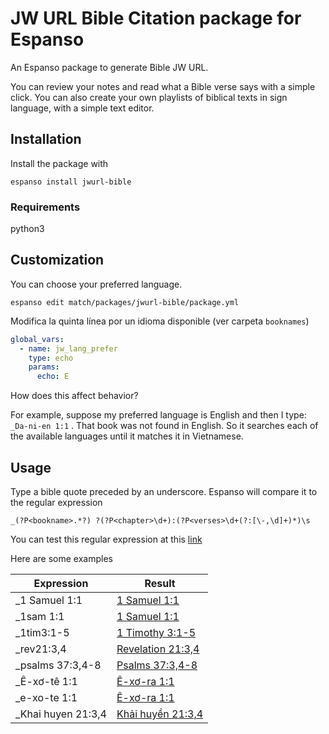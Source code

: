 # JW URL Bible Citation package for Espanso

An Espanso package to generate Bible JW URL.

You can review your notes and read what a Bible verse says with a simple click. You can also create your own playlists of biblical texts in sign language, with a simple text editor.

## Installation

Install the package with

`espanso install jwurl-bible`

### Requirements

python3

## Customization

You can choose your preferred language. 

```espanso edit match/packages/jwurl-bible/package.yml```

Modifica la quinta línea por un idioma disponible (ver carpeta `booknames`)

```yaml
global_vars:
  - name: jw_lang_prefer
    type: echo
    params:
      echo: E
```

How does this affect behavior?

For example, suppose my preferred language is English and then I type: `_Da-ni-en 1:1` . That book was not found in English. So it searches each of the available languages until it matches it in Vietnamese.

## Usage

Type a bible quote preceded by an underscore. Espanso will compare it to the regular expression

```
_(?P<bookname>.*?) ?(?P<chapter>\d+):(?P<verses>\d+(?:[\-,\d]+)*)\s
```

You can test this regular expression at this [link](https://regexr.com/6g6ph)

Here are some examples

| Expression         | Result                                                       |
| ------------------ | ------------------------------------------------------------ |
| _1 Samuel 1:1      | [1 Samuel 1:1](https://www.jw.org/finder?wtlocale=E&bible=09001001) |
| _1sam 1:1          | [1 Samuel 1:1](https://www.jw.org/finder?wtlocale=E&bible=09001001) |
| _1tim3:1-5         | [1 Timothy 3:1-5](https://www.jw.org/finder?wtlocale=E&bible=54003001-54003005) |
| _rev21:3,4         | [Revelation 21:3,4](https://www.jw.org/finder?wtlocale=E&bible=66021003-66021004) |
| _psalms 37:3,4-8   | [Psalms 37:3,4-8](https://www.jw.org/finder?wtlocale=E&bible=19037003-19037008) |
| _Ê-xơ-tê 1:1       | [Ê-xơ-ra 1:1](https://www.jw.org/finder?wtlocale=VT&bible=15001001) |
| _e-xo-te 1:1       | [Ê-xơ-ra 1:1](https://www.jw.org/finder?wtlocale=VT&bible=15001001) |
| _Khai huyen 21:3,4 | [Khải huyền 21:3,4](https://www.jw.org/finder?wtlocale=VT&bible=66021003-66021004) |

